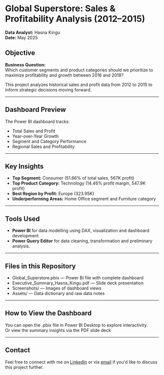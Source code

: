 
# Global Superstore: Sales & Profitability Analysis (2012–2015)

**Data Analyst:** Hasna Kingu  
**Date:** May 2025

## Objective

**Business Question:**  
Which customer segments and product categories should we prioritize to maximize profitability and growth between 2016 and 2018?

This project analyzes historical sales and profit data from 2012 to 2015 to inform strategic decisions moving forward.

---

## Dashboard Preview

The Power BI dashboard tracks:
- Total Sales and Profit
- Year-over-Year Growth
- Segment and Category Performance
- Regional Sales and Profitability

---

## Key Insights

- **Top Segment:** Consumer (51.66% of total sales, 567K profit)
- **Top Product Category:** Technology (14.46% profit margin, 547.9K profit)
- **Best Region by Profit:** Europe (323.95K)
- **Underperforming Areas:** Home Office segment and Furniture category

---

## Tools Used

- **Power BI** for data modelling using DAX, visualization and dashboard development
- **Power Query Editor** for data cleaning, transformation and preliminary analysis.

---

## Files in this Repository

- Global_Superstore.pbix — Power BI file with complete dashboard
- Executive_Summary_Hasna_Kingu.pdf — Slide deck presentation
- Screenshots/ — Images of dashboard views
- Assets/ — Data dictionary and raw data notes

---

## How to View the Dashboard

You can open the .pbix file in Power BI Desktop to explore interactivity.  
Or view the summary insights via the PDF slide deck

---

## Contact

Feel free to connect with me on [LinkedIn](www.linkedin.com/in/hasna-kingu-a4a675192) or via [email](kinguhasna@gmail.com) if you'd like to discuss this project further.
